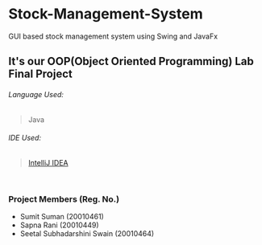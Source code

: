 # Stock-Management-System
GUI based stock management system using Swing and JavaFx

## It's our OOP(Object Oriented Programming) Lab Final Project

###### Language Used:
> Java
###### IDE Used:
> [IntelliJ IDEA](https://www.jetbrains.com/idea/)

<br />






### Project Members (Reg. No.)
* Sumit Suman (20010461)
* Sapna Rani (20010449)
* Seetal Subhadarshini Swain (20010464)
